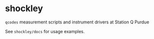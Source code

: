 # shockley

`qcodes` measurement scripts and instrument drivers at Station Q Purdue

See `shockley/docs` for usage examples.
